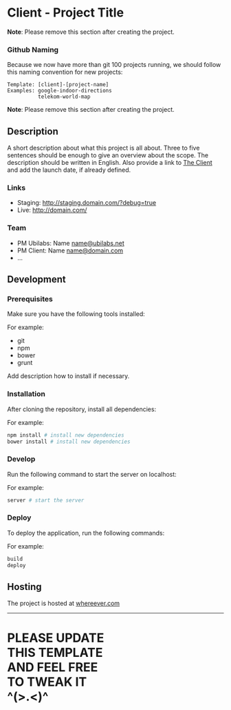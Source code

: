 # Client - Project Title

**Note**: Please remove this section after creating the project.

### Github Naming

Because we now have more than git 100 projects running, we should follow this naming convention for new projects:

```
Template: [client]-[project-name]
Examples: google-indoor-directions
          telekom-world-map
```

**Note**: Please remove this section after creating the project.

## Description

A short description about what this project is all about.
Three to five sentences should be enough to give an overview about the scope.
The description should be written in English.
Also provide a link to [The Client](http://client.com) and add the launch date, if already defined.

### Links

* Staging: http://staging.domain.com/?debug=true
* Live: http://domain.com/

### Team

* PM Ubilabs: Name <name@ubilabs.net>
* PM Client: Name <name@domain.com>
* …

## Development

### Prerequisites
Make sure you have the following tools installed:

For example:

* git
* npm
* bower
* grunt

Add description how to install if necessary.

### Installation

After cloning the repository, install all dependencies:

For example:
```sh
npm install # install new dependencies
bower install # install new dependencies
```

### Develop

Run the following command to start the server on localhost:

For example:
```sh
server # start the server
```

### Deploy

To deploy the application, run the following commands:

For example:
```sh
build
deploy
```

## Hosting

The project is hosted at [whereever.com](http://whereever.com)

---
# PLEASE UPDATE <br>THIS TEMPLATE <br>AND FEEL FREE<br> TO TWEAK IT<br>^(>.<)^
